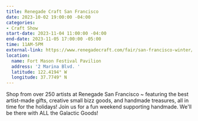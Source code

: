 ```yaml
---
title: Renegade Craft San Francisco
date: 2023-10-02 19:00:00 -04:00
categories:
- Craft Show
start-date: 2023-11-04 11:00:00 -04:00
end-date: 2023-11-05 17:00:00 -05:00
time: 11AM-5PM
external-link: https://www.renegadecraft.com/fair/san-francisco-winter/
location:
  name: Fort Mason Festival Pavilion
  address: '2 Marina Blvd. '
  latitude: 122.4194° W
  longitude: 37.7749° N
---
```


Shop from over 250 artists at Renegade San Francisco ~ featuring the best artist-made gifts, creative small bizz goods, and handmade treasures, all in time for the holidays! Join us for a fun weekend supporting handmade. We'll be there with ALL the Galactic Goods! 